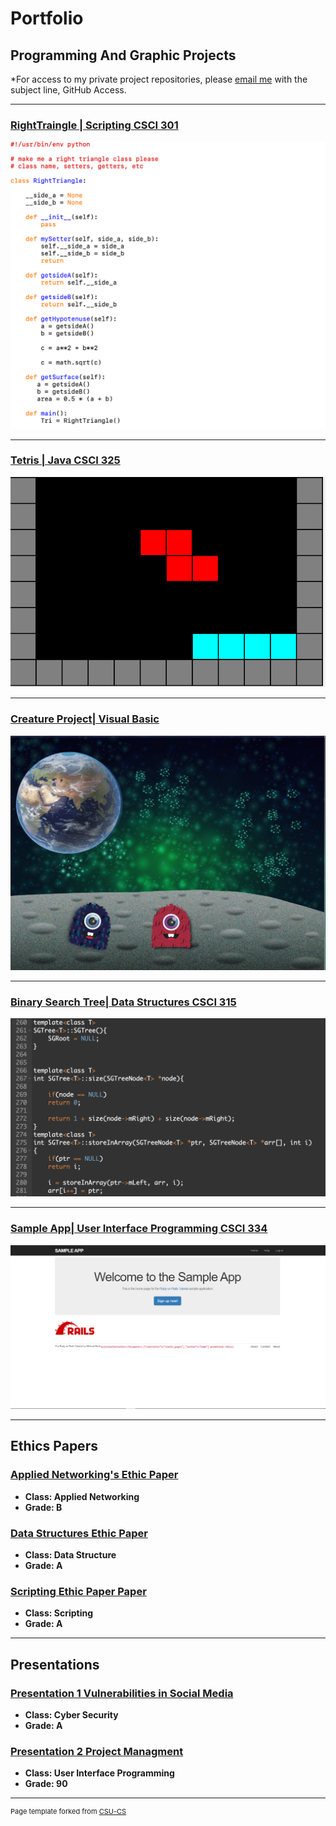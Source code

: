 Portfolio
=========

Programming And Graphic Projects
--------------------

*For access to my private project repositories, please [email me](mailto:mmstewart@csustudent.net?subject=GitHub%20Access) with the subject line, GitHub Access.

---
### [RightTraingle | Scripting CSCI 301](./project1.md)

![Project 1 Thumbnail Name](images/launch.png)

---
### [Tetris | Java CSCI 325](./project2.md)

![Project 2 Thumbnail Name](images/Tetris_Screenshot_crop.png)

---
### [Creature Project| Visual Basic](./project3.md)

![Project 3 Thumbnail Name](images/cg.png)

---
### [Binary Search Tree| Data Structures CSCI 315](./project4.md)

![Project 4 Thumbnail Name](images/Tree.png)

---
### [Sample App| User Interface Programming CSCI 334](./project5.md)

![Project 5 Thumbnail Name](images/home_page_sampleApp.png)

---

Ethics Papers
-------------

### [Applied Networking's Ethic Paper](/pdf/Lin_Ethics_Paper.pdf)

-   **Class: Applied Networking**  
-   **Grade: B**

### [Data Structures Ethic Paper](/pdf/West_Ethics_Paper.pdf)

-   **Class: Data Structure**  
-   **Grade: A**

### [Scripting Ethic Paper Paper ](/pdf/Session_Ethic_Paper.pdf)

-   **Class: Scripting** 
-   **Grade: A**

---

Presentations
-------------

### [Presentation 1 Vulnerabilities in Social Media](/pdf/cyber_presentation.pdf)

-   **Class: Cyber Security** 
-   **Grade: A**

### [Presentation 2 Project Managment](/pdf/sample_presentation.pdf)

-   **Class: User Interface Programming** 
-   **Grade: 90**

---

<p style="font-size:11px">Page template forked from <a href="https://github.com/csu-cs/csci-portfolio">CSU-CS</a></p>
<!-- Remove above link if you don't want to attributive -->

